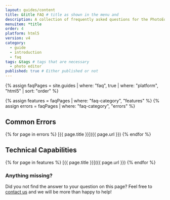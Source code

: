 ```yaml
---
layout: guides/content
title: &title FAQ # title as shown in the menu and
description: A collection of frequently asked questions for the PhotoEditor SDK for HTML5 including browser support, known CORS issues and supported file formats.
menuitem: *title
order: 4
platform: html5
version: v4
category:
  - guide
  - introduction
  - faq
tags: &tags # tags that are necessary
  - photo editor
published: true # Either published or not
---
```


{% assign faqPages = site.guides | where: "faq", true | where: "platform", "html5" | sort: "order" %}

{% assign features = faqPages | where: "faq-category", "features" %}
{% assign errors = faqPages | where: "faq-category", "errors" %}

## Common Errors

{% for page in errors %}
[{{ page.title }}]({{ page.url }})
{% endfor %}

## Technical Capabilities

{% for page in features %}
[{{ page.title }}]({{ page.url }})
{% endfor %}


### Anything missing?

Did you not find the answer to your question on this page? Feel free to [contact us](https://support.photoeditorsdk.com) and we will be more than happy to help!